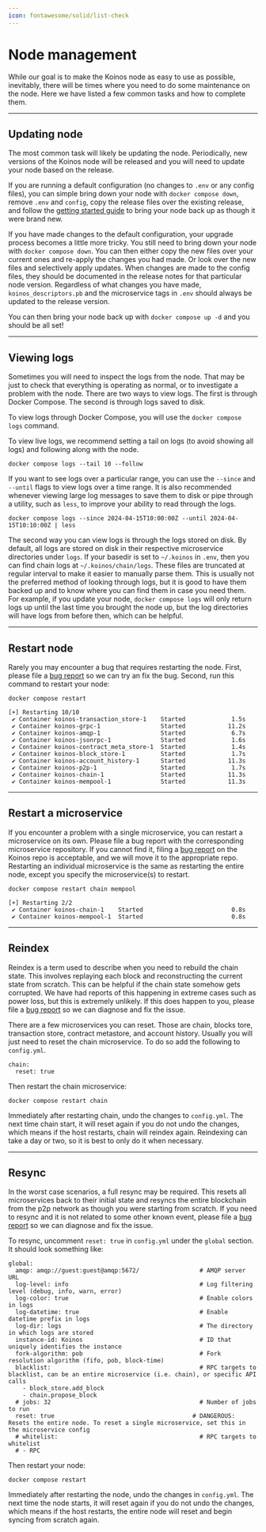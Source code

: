 ```yaml
---
icon: fontawesome/solid/list-check
---
```


# Node management
While our goal is to make the Koinos node as easy to use as possible, inevitably, there will be times where you need to do some maintenance on the node. Here we have listed a few common tasks and how to complete them.

---
## Updating node
The most common task will likely be updating the node. Periodically, new versions of the Koinos node will be released and you will need to update your node based on the release.

If you are running a default configuration (no changes to `.env` or any config files), you can simple bring down your node with `docker compose down`, remove `.env` and `config`, copy the release files over the existing release, and follow the [getting started guide](./guides/running-a-node.md) to bring your node back up as though it were brand new.

If you have made changes to the default configuration, your upgrade process becomes a little more tricky. You still need to bring down your node with `docker compose down`. You can then either copy the new files over your current ones and re-apply the changes you had made. Or look over the new files and selectively apply updates. When changes are made to the config files, they should be documented in the release notes for that particular node version. Regardless of what changes you have made, `koinos_descriptors.pb` and the microservice tags in `.env` should always be updated to the release version.

You can then bring your node back up with `docker compose up -d` and you should be all set!

---
## Viewing logs
Sometimes you will need to inspect the logs from the node. That may be just to check that everything is operating as normal, or to investigate a problem with the node. There are two ways to view logs. The first is through Docker Compose. The second is through logs saved to disk.

To view logs through Docker Compose, you will use the `docker compose logs` command.

To view live logs, we recommend setting a tail on logs (to avoid showing all logs) and following along with the node.

```
docker compose logs --tail 10 --follow
```

If you want to see logs over a particular range, you can use the `--since` and `--until` flags to view logs over a time range. It is also recommended whenever viewing large log messages to save them to disk or pipe through a utility, such as `less`, to improve your ability to read through the logs.

```
docker compose logs --since 2024-04-15T10:00:00Z --until 2024-04-15T10:10:00Z | less
```

The second way you can view logs is through the logs stored on disk. By default, all logs are stored on disk in their respective microservice directories under `logs`. If your basedir is set to `~/.koinos` in `.env`, then you can find chain logs at `~/.koinos/chain/logs`. These files are truncated at regular interval to make it easier to manually parse them. This is usually not the preferred method of looking through logs, but it is good to have them backed up and to know where you can find them in case you need them. For example, if you update your node, `docker compose logs` will only return logs up until the last time you brought the node up, but the log directories will have logs from before then, which can be helpful.

---
## Restart node
Rarely you may encounter a bug that requires restarting the node. First, please file a [bug report](https://github.com/koinos/koinos/issues/new?assignees=&labels=bug&projects=&template=bug_report.yml&title=%5BBUG%5D%3A+%3Ctitle%3E) so we can try an fix the bug. Second, run this command to restart your node:

```
docker compose restart
```

``` { .txt, .no-copy }
[+] Restarting 10/10
 ✔ Container koinos-transaction_store-1    Started             1.5s
 ✔ Container koinos-grpc-1                 Started            11.2s
 ✔ Container koinos-amqp-1                 Started             6.7s
 ✔ Container koinos-jsonrpc-1              Started             1.6s
 ✔ Container koinos-contract_meta_store-1  Started             1.4s
 ✔ Container koinos-block_store-1          Started             1.7s
 ✔ Container koinos-account_history-1      Started            11.3s
 ✔ Container koinos-p2p-1                  Started             1.7s
 ✔ Container koinos-chain-1                Started            11.3s
 ✔ Container koinos-mempool-1              Started            11.3s
```

---
## Restart a microservice
If you encounter a problem with a single microservice, you can restart a microservice on its own. Please file a bug report with the corresponding microservice repository. If you cannot find it, filing a [bug report](https://github.com/koinos/koinos/issues/new?assignees=&labels=bug&projects=&template=bug_report.yml&title=%5BBUG%5D%3A+%3Ctitle%3E) on the Koinos repo is acceptable, and we will move it to the appropriate repo. Restarting an individual microservice is the same as restarting the entire node, except you specify the microservice(s) to restart.

```
docker compose restart chain mempool
```

``` { .txt, .no-copy }
[+] Restarting 2/2
 ✔ Container koinos-chain-1    Started                         0.8s
 ✔ Container koinos-mempool-1  Started                         0.8s
```

---
## Reindex
Reindex is a term used to describe when you need to rebuild the chain state. This involves replaying each block and reconstructing the current state from scratch. This can be helpful if the chain state somehow gets corrupted. We have had reports of this happening in extreme cases such as power loss, but this is extremely unlikely. If this does happen to you, please file a [bug report](https://github.com/koinos/koinos/issues/new?assignees=&labels=bug&projects=&template=bug_report.yml&title=%5BBUG%5D%3A+%3Ctitle%3E) so we can diagnose and fix the issue.

There are a few microservices you can reset. Those are chain, blocks tore, transaction store, contract metastore, and account history. Usually you will just need to reset the chain microservice. To do so add the following to `config.yml`.

``` { .yml }
chain:
  reset: true
```

Then restart the chain microservice:

```
docker compose restart chain
```

Immediately after restarting chain, undo the changes to `config.yml`. The next time chain start, it will reset again if you do not undo the changes, which means if the host restarts, chain will reindex again. Reindexing can take a day or two, so it is best to only do it when necessary.

---
## Resync
In the worst case scenarios, a full resync may be required. This resets all microservices back to their initial state and resyncs the entire blockchain from the p2p network as though you were starting from scratch. If you need to resync and it is not related to some other known event, please file a [bug report](https://github.com/koinos/koinos/issues/new?assignees=&labels=bug&projects=&template=bug_report.yml&title=%5BBUG%5D%3A+%3Ctitle%3E) so we can diagnose and fix the issue.

To resync, uncomment `reset: true` in `config.yml` under the `global` section. It should look something like:

``` { .yml }
global:
  amqp: amqp://guest:guest@amqp:5672/                 # AMQP server URL
  log-level: info                                     # Log filtering level (debug, info, warn, error)
  log-color: true                                     # Enable colors in logs
  log-datetime: true                                  # Enable datetime prefix in logs
  log-dir: logs                                       # The directory in which logs are stored
  instance-id: Koinos                                 # ID that uniquely identifies the instance
  fork-algorithm: pob                                 # Fork resolution algorithm (fifo, pob, block-time)
  blacklist:                                          # RPC targets to blacklist, can be an entire microservice (i.e. chain), or specific API calls
    - block_store.add_block
    - chain.propose_block
  # jobs: 32                                          # Number of jobs to run
  reset: true                                       # DANGEROUS: Resets the entire node. To reset a single microservice, set this in the microservice config
  # whitelist:                                        # RPC targets to whitelist
  # - RPC
```

Then restart your node:

```
docker compose restart
```

Immediately after restarting the node, undo the changes in `config.yml`. The next time the node starts, it will reset again if you do not undo the changes, which means if the host restarts, the entire node will reset and begin syncing from scratch again.
